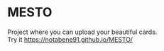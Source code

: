 # MESTO
Project where you can upload your beautiful cards.  
Try it https://notabene91.github.io/MESTO/
